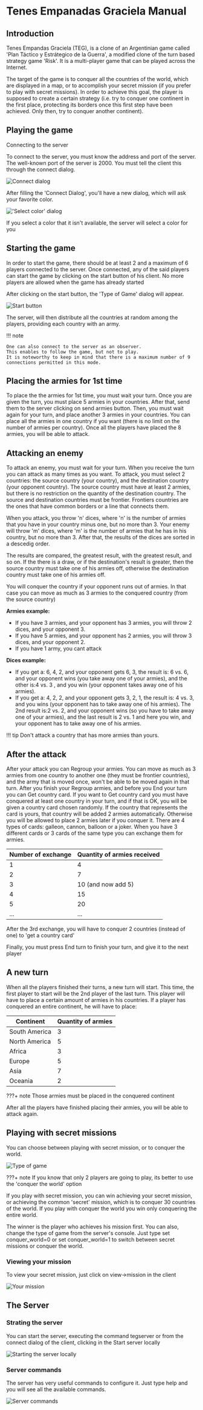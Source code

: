 # Tenes Empanadas Graciela Manual

## Introduction

Tenes Empandas Graciela (TEG), is a clone of an Argentinian game called 'Plan Táctico y Estrátegico de la Guerra',
a modified clone of the turn based strategy game 'Risk'. It is a multi-player game that can be played across the Internet.

The target of the game is to conquer all the countries of the world, which are displayed in a map,
or to accomplish your secret mission (if you prefer to play with secret missions). In order to achieve this goal,
the player is supposed to create a certain strategy (i.e. try to conquer one continent in the first place,
protecting its borders once this first step have been achieved. Only then, try to conquer another continent).

## Playing the game
Connecting to the server

To connect to the server, you must know the address and port of the server.
The well-known port of the server is 2000.
You must tell the client this through the connect dialog.

![Connect dialog](assets/figures/connect.jpg)


After filling the 'Connect Dialog', you'll have a new dialog, which will ask your favorite color.

!['Select color' dialog](assets/figures/select_your_color.png)

If you select a color that it isn't available, the server will select a color for you

## Starting the game

In order to start the game, there should be at least 2 and a maximum of 6 players connected to the server.
Once connected, any of the said players can start the game by clicking on the start button of his client.
No more players are allowed when the game has already started

After clicking on the start button, the 'Type of Game' dialog will appear.

![Start button](assets/figures/your_mission.png)

The server, will then distribute all the countries at random among the players, providing each country with an army.

!!! note

    One can also connect to the server as an observer.
    This enables to follow the game, but not to play.
    It is noteworthy to keep in mind that there is a maximum number of 9 connections permitted in this mode.

## Placing the armies for 1st time

To place the the armies for 1st time, you must wait your turn. Once you are given the turn, you must place 5 armies in your countries.
After that, send them to the server clicking on send armies button.
Then, you must wait again for your turn, and place another 3 armies in your countries.
You can place all the armies in one country if you want (there is no limit on the number of armies per country).
Once all the players have placed the 8 armies, you will be able to attack.

## Attacking an enemy

To attack an enemy, you must wait for your turn.
When you receive the turn you can attack as many times as you want.
To attack, you must select 2 countries: the source country (your country), and the destination country (your opponent country).
The source country must have at least 2 armies, but there is no restriction on the quantity of the destination country.
The source and destination countries must be frontier.
Frontiers countries are the ones that have common borders or a line that connects them.

When you attack, you throw 'n' dices, where 'n' is the number of armies that you have in your country minus one,
but no more than 3. Your enemy will throw 'm' dices, where 'm' is the number of armies that he has in his country,
but no more than 3. After that, the results of the dices are sorted in a descedig order.

The results are compared, the greatest result, with the greatest result, and so on.
If the there is a draw, or if the destination's result is greater, then the source country must take one of his armies off,
otherwise the destination country must take one of his armies off.

You will conquer the country if your opponent runs out of armies.
In that case you can move as much as 3 armies to the conquered country (from the source country)

__Armies example:__
   - If you have 3 armies, and your opponent has 3 armies, you will throw 2 dices, and your opponent 3.
   - If you have 5 armies, and your opponent has 2 armies, you will throw 3 dices, and your opponent 2.
   - If you have 1 army, you cant attack

__Dices example:__
   - If you get a: 6, 4, 2, and your opponent gets 6, 3, the result is: 6 vs. 6, 
     and your opponent wins (you take away one of your armies), 
     and the other is:4 vs. 3 , and you win (your opponent takes away one of his armies).
   - If you get a: 4, 2, 2, and your opponent gets 3, 2, 1, the result is: 4 vs. 3,
     and you wins (your opponent has to take away one of his armies). The 2nd result is:2 vs. 2,
     and your opponent wins (so you have to take away one of your armies), and the last result is 2 vs. 1 and here you win, 
     and your opponent has to take away one of his armies.

<!--
Do we still have this dialog?
![Dices window](assets/figures/dices.jpg)
-->

!!! tip
    Don't attack a country that has more armies than yours.

## After the attack

After your attack you can Regroup your armies.
You can move as much as 3 armies from one country to another one (they must be frontier countries),
and the army that is moved once, won't be able to be moved again in that turn.
After you finish your Regroup armies, and before you End your turn you can Get country card.
If you want to Get country card you must have conquered at least one country in your turn, and if that is OK, 
you will be given a country card chosen randomly. If the country that represents the card is yours,
that country will be added 2 armies automatically. Otherwise you will be allowed to place 2 armies later if you conquer it.
There are 4 types of cards: galleon, cannon, balloon or a joker.
When you have 3 different cards or 3 cards of the same type you can exchange them for armies.

| Number of exchange | Quantity of armies received |
| ------------------ | --------------------------- |
| 1                  | 4                           |
| 2                  | 7                           |
| 3                  | 10 (and now add 5)          |
| 4                  | 15                          |
| 5                  | 20                          |
| ...                | ...                         |

After the 3rd exchange, you will have to conquer 2 countries (instead of one) to 'get a country card'

Finally, you must press End turn to finish your turn, and give it to the next player

## A new turn

When all the players finished their turns, a new turn will start. This time,
the first player to start will be the 2nd player of the last turn.
This player will have to place a certain amount of armies in his countries. 
If a player has conquered an entire continent, he will have to place:

| Continent	     | Quantity of armies |
| -------------- | ------------------ |
| South America	 | 3                  |
| North America	 | 5                  |
| Africa	       | 3                  |
| Europe	       | 5                  |
| Asia	         | 7                  |
| Oceania	       | 2                  | 

???+ note
  Those armies must be placed in the conquered continent

After all the players have finished placing their armies, you will be able to attack again.

## Playing with secret missions

You can choose between playing with secret mission, or to conquer the world.

![Type of game](assets/figures/toolbar_start.jpg)

???+ note
  If you know that only 2 players are going to play, its better to use the 'conquer the world' option

If you play with secret mission, you can win achieving your secret mission, or achieving the common 'secret' mission,
which is to conquer 30 countries of the world. If you play with conquer the world you win only conquering the entire world.

The winner is the player who achieves his mission first.
You can also, change the type of game from the server's console.
Just type set conquer_world=0 or set conquer_world=1 to switch between secret missions or conquer the world.

### Viewing your mission

To view your secret mission, just click on view->mission in the client

![Your mission](assets/figures/mission.jpg)


## The Server

### Strating the server

You can start the server, executing the command tegserver or from the connect dialog of the client,
clicking in the Start server locally

![Starting the server locally](assets/figures/connect.jpg)


### Server commands

The server has very useful commands to configure it. Just type help and you will see all the available commands.

![Server commands](assets/figures/server.jpg)


